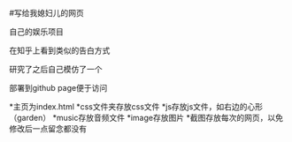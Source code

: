 #写给我媳妇儿的网页
<p>自己的娱乐项目</p>
<p>在知乎上看到类似的告白方式</p>
<p>研究了之后自己模仿了一个</p>
<p>部署到github page便于访问</p>


*主页为index.html
*css文件夹存放css文件
*js存放js文件，如右边的心形（garden）
*music存放音频文件
*image存放图片
*截图存放每次的网页，以免修改后一点留念都没有
